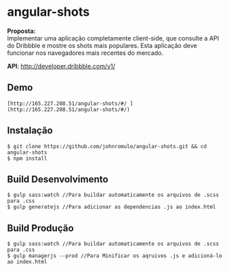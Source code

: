 # angular-shots


**Proposta:**  
Implementar uma aplicação completamente client-side, que consulte a API do Dribbble e mostre os shots mais populares. Esta aplicação deve funcionar nos navegadores mais recentes do mercado.  

**API**: [http://developer.dribbble.com/v1/ ](http://developer.dribbble.com/v1/)

## Demo
    [http://165.227.208.51/angular-shots/#/ ](http://165.227.208.51/angular-shots/#/)

## Instalação

    $ git clone https://github.com/johnromulo/angular-shots.git && cd angular-shots
    $ npm install

## Build Desenvolvimento

    $ gulp sass:watch //Para buildar automaticamente os arquivos de .scss para .css
    $ gulp generatejs //Para adicionar as dependencias .js ao index.html


## Build Produção

    $ gulp sass:watch //Para buildar automaticamente os arquivos de .scss para .css
    $ gulp managerjs --prod //Para Minificar os aqruivos .js e adicioná-lo ao index.html
